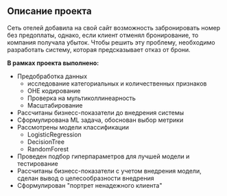## Описание проекта

Сеть отелей добавила на свой сайт возможность забронировать номер без предоплаты, однако, если клиент отменял бронирование, то компания получала убыток.
Чтобы решить эту проблему, необходимо разработать систему, которая предсказывает отказ от брони.

**В рамках проекта выполнено:**
- Предобработка данных 
    - исследование категориальных и количественных признаков
    - OHE кодирование
    - Проверка на мультиколлинеарность
    - Масштабирование
- Рассчитаны бизнесс-показатели до внедрения системы
- Сформулирована ML задача, обоснован выбор метрики
- Рассмотрены модели классификации
    * LogisticRegression
    * DecisionTree
    * RandomForest<br>
- Проведен подбор гиперпараметров для лучшей модели и тестирование
- Рассчитаны бизнесс-показатели с учетом внедрения модели, сделан вывод о целесообразности внедрения
- Сформулирован "портрет ненадежного клиента"
